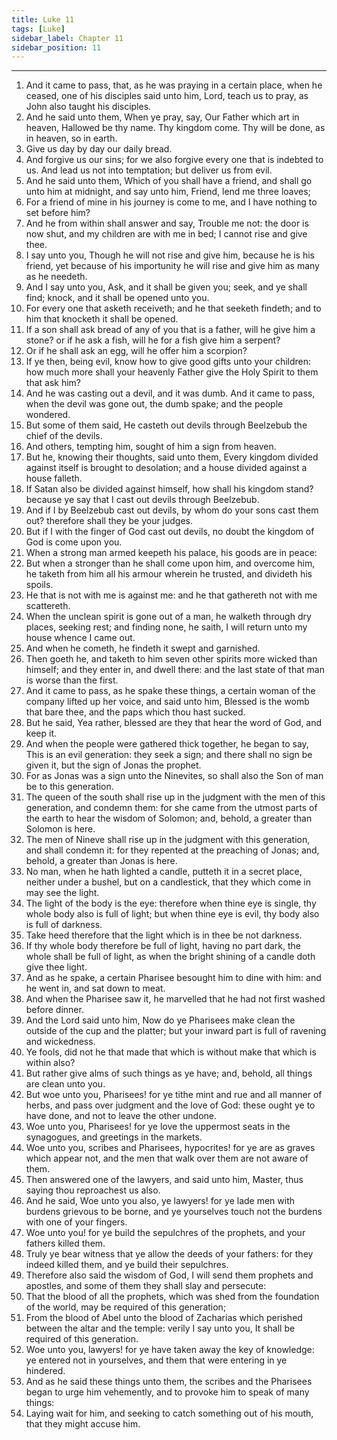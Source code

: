 ```yaml
---
title: Luke 11
tags: [Luke]
sidebar_label: Chapter 11
sidebar_position: 11
---
```


---
1. And it came to pass, that, as he was praying in a certain place, when he ceased, one of his disciples said unto him, Lord, teach us to pray, as John also taught his disciples.
2. And he said unto them, When ye pray, say, Our Father which art in heaven, Hallowed be thy name. Thy kingdom come. Thy will be done, as in heaven, so in earth.
3. Give us day by day our daily bread.
4. And forgive us our sins; for we also forgive every one that is indebted to us. And lead us not into temptation; but deliver us from evil.
5. And he said unto them, Which of you shall have a friend, and shall go unto him at midnight, and say unto him, Friend, lend me three loaves;
6. For a friend of mine in his journey is come to me, and I have nothing to set before him?
7. And he from within shall answer and say, Trouble me not: the door is now shut, and my children are with me in bed; I cannot rise and give thee.
8. I say unto you, Though he will not rise and give him, because he is his friend, yet because of his importunity he will rise and give him as many as he needeth.
9. And I say unto you, Ask, and it shall be given you; seek, and ye shall find; knock, and it shall be opened unto you.
10. For every one that asketh receiveth; and he that seeketh findeth; and to him that knocketh it shall be opened.
11. If a son shall ask bread of any of you that is a father, will he give him a stone? or if he ask a fish, will he for a fish give him a serpent?
12. Or if he shall ask an egg, will he offer him a scorpion?
13. If ye then, being evil, know how to give good gifts unto your children: how much more shall your heavenly Father give the Holy Spirit to them that ask him?
14. And he was casting out a devil, and it was dumb. And it came to pass, when the devil was gone out, the dumb spake; and the people wondered.
15. But some of them said, He casteth out devils through Beelzebub the chief of the devils.
16. And others, tempting him, sought of him a sign from heaven.
17. But he, knowing their thoughts, said unto them, Every kingdom divided against itself is brought to desolation; and a house divided against a house falleth.
18. If Satan also be divided against himself, how shall his kingdom stand? because ye say that I cast out devils through Beelzebub.
19. And if I by Beelzebub cast out devils, by whom do your sons cast them out? therefore shall they be your judges.
20. But if I with the finger of God cast out devils, no doubt the kingdom of God is come upon you.
21. When a strong man armed keepeth his palace, his goods are in peace:
22. But when a stronger than he shall come upon him, and overcome him, he taketh from him all his armour wherein he trusted, and divideth his spoils.
23. He that is not with me is against me: and he that gathereth not with me scattereth.
24. When the unclean spirit is gone out of a man, he walketh through dry places, seeking rest; and finding none, he saith, I will return unto my house whence I came out.
25. And when he cometh, he findeth it swept and garnished.
26. Then goeth he, and taketh to him seven other spirits more wicked than himself; and they enter in, and dwell there: and the last state of that man is worse than the first.
27. And it came to pass, as he spake these things, a certain woman of the company lifted up her voice, and said unto him, Blessed is the womb that bare thee, and the paps which thou hast sucked.
28. But he said, Yea rather, blessed are they that hear the word of God, and keep it.
29. And when the people were gathered thick together, he began to say, This is an evil generation: they seek a sign; and there shall no sign be given it, but the sign of Jonas the prophet.
30. For as Jonas was a sign unto the Ninevites, so shall also the Son of man be to this generation.
31. The queen of the south shall rise up in the judgment with the men of this generation, and condemn them: for she came from the utmost parts of the earth to hear the wisdom of Solomon; and, behold, a greater than Solomon is here.
32. The men of Nineve shall rise up in the judgment with this generation, and shall condemn it: for they repented at the preaching of Jonas; and, behold, a greater than Jonas is here.
33. No man, when he hath lighted a candle, putteth it in a secret place, neither under a bushel, but on a candlestick, that they which come in may see the light.
34. The light of the body is the eye: therefore when thine eye is single, thy whole body also is full of light; but when thine eye is evil, thy body also is full of darkness.
35. Take heed therefore that the light which is in thee be not darkness.
36. If thy whole body therefore be full of light, having no part dark, the whole shall be full of light, as when the bright shining of a candle doth give thee light.
37. And as he spake, a certain Pharisee besought him to dine with him: and he went in, and sat down to meat.
38. And when the Pharisee saw it, he marvelled that he had not first washed before dinner.
39. And the Lord said unto him, Now do ye Pharisees make clean the outside of the cup and the platter; but your inward part is full of ravening and wickedness.
40. Ye fools, did not he that made that which is without make that which is within also?
41. But rather give alms of such things as ye have; and, behold, all things are clean unto you.
42. But woe unto you, Pharisees! for ye tithe mint and rue and all manner of herbs, and pass over judgment and the love of God: these ought ye to have done, and not to leave the other undone.
43. Woe unto you, Pharisees! for ye love the uppermost seats in the synagogues, and greetings in the markets.
44. Woe unto you, scribes and Pharisees, hypocrites! for ye are as graves which appear not, and the men that walk over them are not aware of them.
45. Then answered one of the lawyers, and said unto him, Master, thus saying thou reproachest us also.
46. And he said, Woe unto you also, ye lawyers! for ye lade men with burdens grievous to be borne, and ye yourselves touch not the burdens with one of your fingers.
47. Woe unto you! for ye build the sepulchres of the prophets, and your fathers killed them.
48. Truly ye bear witness that ye allow the deeds of your fathers: for they indeed killed them, and ye build their sepulchres.
49. Therefore also said the wisdom of God, I will send them prophets and apostles, and some of them they shall slay and persecute:
50. That the blood of all the prophets, which was shed from the foundation of the world, may be required of this generation;
51. From the blood of Abel unto the blood of Zacharias which perished between the altar and the temple: verily I say unto you, It shall be required of this generation.
52. Woe unto you, lawyers! for ye have taken away the key of knowledge: ye entered not in yourselves, and them that were entering in ye hindered.
53. And as he said these things unto them, the scribes and the Pharisees began to urge him vehemently, and to provoke him to speak of many things:
54. Laying wait for him, and seeking to catch something out of his mouth, that they might accuse him.